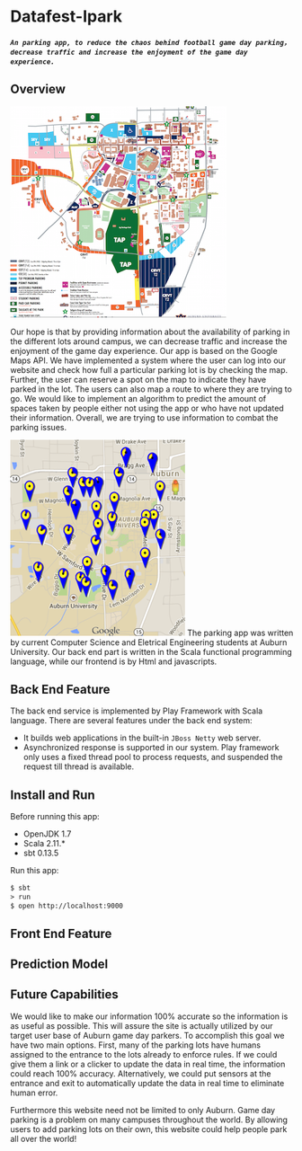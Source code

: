 # Datafest-Ipark

##### `An parking app, to reduce the chaos behind football game day parking，decrease traffic and increase the enjoyment of the game day experience.`

## Overview
![image](app/assets/images/gameday.png)

Our hope is that by providing information about the availability of parking in the different lots around campus, we can decrease traffic and increase the enjoyment of the game day experience. Our app is based on the Google Maps API. We have implemented a system where the user can log into our website and check how full a particular parking lot is by checking the map. Further, the user can reserve a spot on the map to indicate they have parked in the lot. The users can also map a route to where they are trying to go. We would like to implement an algorithm to predict the amount of spaces taken by people either not using the app or who have not updated their information. Overall, we  are trying to use information to combat the parking issues.

![image](app/assets/images/fig2.png)
The parking app was written by current Computer Science and Eletrical Engineering students at Auburn University. Our back end part is written in the Scala functional programming language, while our frontend is by Html and javascripts. 

## Back End Feature
The back end service is implemented by Play Framework with Scala language. There are several features under the back end system:

* It builds web applications in the built-in `JBoss Netty` web server.
* Asynchronized response is supported in our system. Play framework only uses a fixed thread pool to process requests, and suspended the request till thread is available.


## Install and Run
Before running this app:

* OpenJDK 1.7
* Scala 2.11.*
* sbt 0.13.5

Run this app:
```
$ sbt
> run
$ open http://localhost:9000
```

## Front End Feature

## Prediction Model

## Future Capabilities
We would like to make our information 100% accurate so the information is as useful as possible. This will assure the site is actually utilized by our target user base of Auburn game day parkers. To accomplish this goal we have two main options. First, many of the parking lots have humans assigned to the entrance to the lots already to enforce rules. If we could give them a link or a clicker to update the data in real time, the information could reach 100% accuracy. Alternatively, we could put sensors at the entrance and exit to automatically update the data in real time to eliminate human error. 

Furthermore this website need not be limited to only Auburn. Game day parking is a problem on many campuses throughout the world. By allowing users to add parking lots on their own, this website could help people park all over the world!
